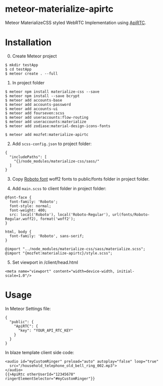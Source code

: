 # meteor-materialize-apirtc
Meteor MaterializeCSS styled WebRTC Implementation using [ApiRTC](https://apirtc.com/).

# Installation

0. Create Meteor project
```
$ mkdir testApp
$ cd testApp
$ meteor create . --full
```

1. In project folder
```
$ meteor npm install materialize-css --save
$ meteor npm install --save bcrypt
$ meteor add accounts-base
$ meteor add accounts-password
$ meteor add accounts-ui
$ meteor add fourseven:scss
$ meteor add useraccounts:flow-routing
$ meteor add useraccounts:materialize
$ meteor add zodiase:material-design-icons-fonts

$ meteor add mozfet:materialize-apirtc
```

2. Add ```scss-config.json``` to project folder:
```
{
  "includePaths": [
    "{}/node_modules/materialize-css/sass/"
  ]
}
```

3. Copy [Roboto font](https://fonts.google.com/specimen/Roboto) woff2 fonts to public/fonts folder in project folder.

4. Add ```main.scss``` to client folder in project folder:
```
@font-face {
  font-family: 'Roboto';
  font-style: normal;
  font-weight: 400;
  src: local('Roboto'), local('Roboto-Regular'), url(fonts/Roboto-Regular.woff2), format('woff2');
}

html, body {
  font-family: 'Roboto', sans-serif;
}

@import "../node_modules/materialize-css/sass/materialize.scss";
@import "{mozfet:materialize-apirtc}/style.scss";
```
5. Set viewport in /client/head.html
```
<meta name="viewport" content="width=device-width, initial-scale=1.0"/>
```

# Usage

In Meteor Settings file:
```
{
  "public": {
    "ApiRTC": {
      "key": "YOUR_API_RTC_KEY"
    }
  }
}
```

In blaze template client side code:
```
<audio id="myCustomRinger" preload="auto" autoplay="false" loop="true"
  src="/household_telephone_old_bell_ring_002.mp3">
</audio>
{{>ApiRtc otherUserId="12345678" ringerElementSelector="#myCustomRinger"}}
```
